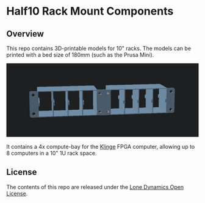 # Half10 Rack Mount Components

## Overview

This repo contains 3D-printable models for 10" racks. The models can be printed with a bed size of 180mm (such as the Prusa Mini).

![Half10](https://github.com/machdyne/half10/blob/6bc6d6185a2d941c73202b8f6a48f6d6e79ae9fe/half10.png)

It contains a 4x compute-bay for the [Klinge](https://github.com/machdyne/klinge) FPGA computer, allowing up to 8 computers in a 10" 1U rack space.

## License

The contents of this repo are released under the [Lone Dynamics Open License](LICENSE.md).
